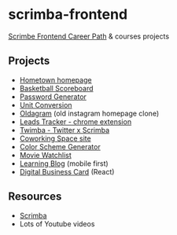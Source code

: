 # scrimba-frontend

[Scrimbe Frontend Career Path](https://scrimba.com/the-frontend-developer-career-path-c0j) &amp; courses projects

## Projects

-   [Hometown homepage](./hometown-homepage)
-   [Basketball Scoreboard](./Basketball-Scoreboard)
-   [Password Generator](./Password-Generator)
-   [Unit Conversion](./unit-conversion)
-   [Oldagram](./oldagram) (old instagram homepage clone)
-   [Leads Tracker - chrome extension](./leads-tracker)
-   [Twimba - Twitter x Scrimba](./twimba)
-   [Coworking Space site](./coworking-space)
-   [Color Scheme Generator](./color-scheme-generator)
-   [Movie Watchlist](./movie-watchlist)
-   [Learning Blog](./learning-blog) (mobile first)
-   [Digital Business Card](./digital-business-card) (React)
<!-- - [NTF responsive site](./ntf-site) -->

## Resources

-   [Scrimba](https://scrimba.com/)
-   Lots of Youtube videos
